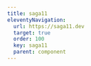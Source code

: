 ```yaml
---
title: saga11
eleventyNavigation:
  url: https://saga11.dev
  target: true
  order: 100
  key: saga11
  parent: component
---
```

